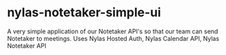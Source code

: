 # nylas-notetaker-simple-ui
A very simple application of our Notetaker API's so that our team can send Notetaker to meetings. Uses Nylas Hosted Auth, Nylas Calendar API, Nylas Notetaker API

